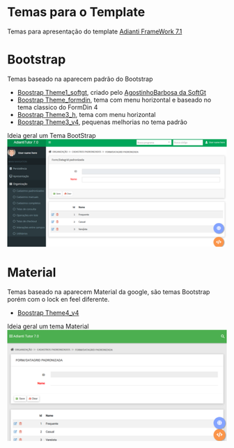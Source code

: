 # Temas para o Template
Temas para apresentação do template [Adianti FrameWork 7.1](https://www.adianti.com.br/)

# Bootstrap
Temas baseado na aparecem padrão do Bootstrap

* [Boostrap Theme1_softgt](template/bootstrap_them1_softgt.md), criado pelo [AgostinhoBarbosa da SoftGt](https://github.com/AgostinhoBarbosa) 
* [Boostrap Theme_formdin](template/bootstrap_theme_formdin.md), tema com menu horizontal e baseado no tema classico do FormDin 4
* [Boostrap Theme3_h](template/bootstrap_theme3_h.md), tema com menu horizontal
* [Boostrap Theme3_v4](template/bootstrap_theme3_v4.md), pequenas melhorias no tema padrão


Ideia geral um Tema BootStrap
![theme_bootstrap](img/theme_bootstrap.png)


# Material
Temas baseado na aparecem Material da google, são temas Bootstrap porém com o lock en feel diferente.

* [Boostrap Theme4_v4](template/material_theme4_v4.md)

Ideia geral um tema Material
![theme_material](img/theme_material.png)